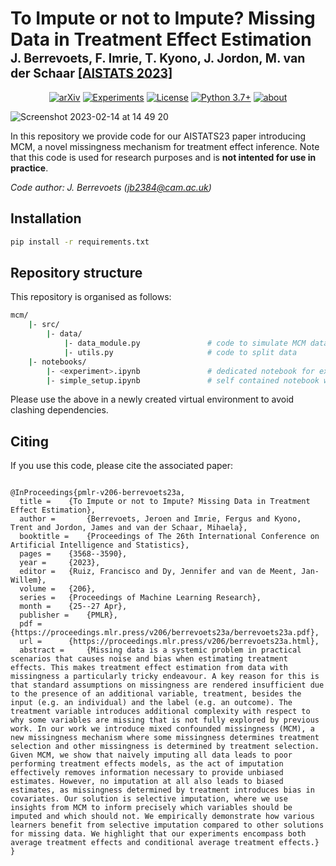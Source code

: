 # To Impute or not to Impute? Missing Data in Treatment Effect Estimation </br><sub><sub>J. Berrevoets, F. Imrie, T. Kyono, J. Jordon, M. van der Schaar [[AISTATS 2023]](https://arxiv.org/abs/2202.02096)</sub></sub>

<div align="center">

[![arXiv](https://img.shields.io/badge/paper-AISTATS2023-orange)](https://arxiv.org/abs/2202.02096)
[![Experiments](https://github.com/vanderschaarlab/mcm/actions/workflows/test_experiments.yml/badge.svg)](https://github.com/vanderschaarlab/mcm/actions/workflows/test_experiments.yml)
[![License](https://img.shields.io/badge/License-MIT-blue.svg)](https://github.com/vanderschaarlab/mcm/blob/main/LICENSE)
[![Python 3.7+](https://img.shields.io/badge/python-3.7+-blue.svg)](https://www.python.org/downloads/release/python-370/)
[![about](https://img.shields.io/badge/about-The%20van%20der%20Schaar%20Lab-blue)](https://www.vanderschaar-lab.com/)

</div>


![Screenshot 2023-02-14 at 14 49 20](https://user-images.githubusercontent.com/6019254/218757241-8058b6b7-9263-407a-83fc-9b6d8f60923b.png)

In this repository we provide code for our AISTATS23 paper introducing MCM, a novel missingness mechanism for treatment effect inference. Note that this code is used for research purposes and is __not intented for use in practice__.

_Code author: J. Berrevoets ([jb2384@cam.ac.uk](mailto:jb2384@cam.ac.uk))_

## Installation

```bash
pip install -r requirements.txt
```

## Repository structure
This repository is organised as follows:
```bash
mcm/
    |- src/
        |- data/
            |- data_module.py               # code to simulate MCM data
            |- utils.py                     # code to split data
    |- notebooks/
        |- <experiment>.ipynb               # dedicated notebook for experiment
        |- simple_setup.ipynb               # self contained notebook with basic experiment
```


Please use the above in a newly created virtual environment to avoid clashing dependencies.

## Citing
If you use this code, please cite the associated paper:

```

@InProceedings{pmlr-v206-berrevoets23a,
  title = 	 {To Impute or not to Impute? Missing Data in Treatment Effect Estimation},
  author =       {Berrevoets, Jeroen and Imrie, Fergus and Kyono, Trent and Jordon, James and van der Schaar, Mihaela},
  booktitle = 	 {Proceedings of The 26th International Conference on Artificial Intelligence and Statistics},
  pages = 	 {3568--3590},
  year = 	 {2023},
  editor = 	 {Ruiz, Francisco and Dy, Jennifer and van de Meent, Jan-Willem},
  volume = 	 {206},
  series = 	 {Proceedings of Machine Learning Research},
  month = 	 {25--27 Apr},
  publisher =    {PMLR},
  pdf = 	 {https://proceedings.mlr.press/v206/berrevoets23a/berrevoets23a.pdf},
  url = 	 {https://proceedings.mlr.press/v206/berrevoets23a.html},
  abstract = 	 {Missing data is a systemic problem in practical scenarios that causes noise and bias when estimating treatment effects. This makes treatment effect estimation from data with missingness a particularly tricky endeavour. A key reason for this is that standard assumptions on missingness are rendered insufficient due to the presence of an additional variable, treatment, besides the input (e.g. an individual) and the label (e.g. an outcome). The treatment variable introduces additional complexity with respect to why some variables are missing that is not fully explored by previous work. In our work we introduce mixed confounded missingness (MCM), a new missingness mechanism where some missingness determines treatment selection and other missingness is determined by treatment selection. Given MCM, we show that naively imputing all data leads to poor performing treatment effects models, as the act of imputation effectively removes information necessary to provide unbiased estimates. However, no imputation at all also leads to biased estimates, as missingness determined by treatment introduces bias in covariates. Our solution is selective imputation, where we use insights from MCM to inform precisely which variables should be imputed and which should not. We empirically demonstrate how various learners benefit from selective imputation compared to other solutions for missing data. We highlight that our experiments encompass both average treatment effects and conditional average treatment effects.}
}

```
